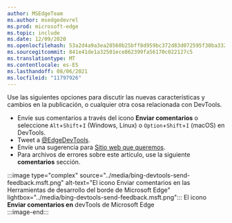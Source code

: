 ```yaml
---
author: MSEdgeTeam
ms.author: msedgedevrel
ms.prod: microsoft-edge
ms.topic: include
ms.date: 12/09/2020
ms.openlocfilehash: 53a2d4a9a3ea28560b25bff8d959bc372d83d072595f30ba332c32eda7808d4f
ms.sourcegitcommit: 841e41de1a32501ece862399fa56170c022127c5
ms.translationtype: MT
ms.contentlocale: es-ES
ms.lasthandoff: 08/06/2021
ms.locfileid: "11797926"
---
```

Use las siguientes opciones para discutir las nuevas características y cambios en la publicación, o cualquier otra cosa relacionada con DevTools.  

*   Envíe sus comentarios a través del icono **Enviar comentarios** o seleccione `Alt`+`Shift`+`I` \(Windows, Linux\) o `Option`+`Shift`+`I` \(macOS\) en DevTools.  
*   Tweet a [@EdgeDevTools][PostTweetEdgeDevTools].  
*   Envíe una sugerencia para [Sitio web que queremos][TheWebWeWant].  
*   Para archivos de errores sobre este artículo, use la siguiente **comentarios** sección.  

:::image type="complex" source="../media/bing-devtools-send-feedback.msft.png" alt-text="El icono Enviar comentarios en las Herramientas de desarrollo del borde de Microsoft Edge" lightbox="../media/bing-devtools-send-feedback.msft.png":::
   El icono **Enviar comentarios en** devTools de Microsoft Edge  
:::image-end:::  

<!-- links -->  

[PostTweetEdgeDevTools]: https://twitter.com/intent/tweet?text=@EdgeDevTools "@EdgeDevTools | Publicar un Tweet"  

[EdgeDevToolsTwitterAccount]: https://twitter.com/EdgeDevTools "@EdgeDevTools cuenta de Twitter"  

[GitHubMicrosoftDocsEdgeDeveloperNewIssue]: https://github.com/MicrosoftDocs/edge-developer/issues/new?title=[DevTools%20Docs%20Feedback] "Nuevo problema: MicrosoftDocs/programador perimetral - GitHub"  

[TheWebWeWant]: https://webwewant.fyi "La web que queremos"  
